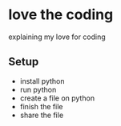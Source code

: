 # love the coding 
explaining my love for coding
## Setup
- install python
- run python
- create a file on python
- finish the file
- share the file
